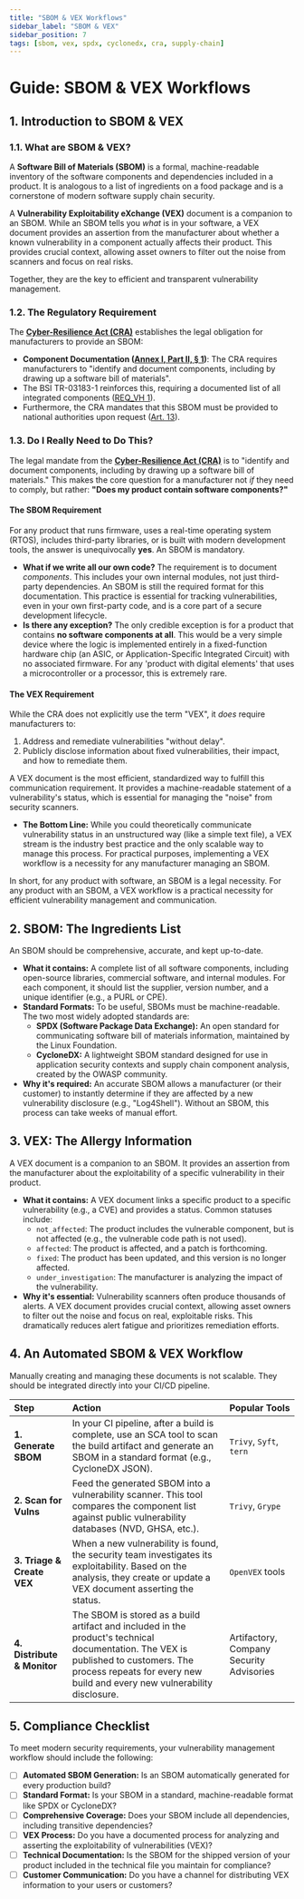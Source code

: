 ```yaml
---
title: "SBOM & VEX Workflows"
sidebar_label: "SBOM & VEX"
sidebar_position: 7
tags: [sbom, vex, spdx, cyclonedx, cra, supply-chain]
---
```

# Guide: SBOM & VEX Workflows

## 1. Introduction to SBOM & VEX

### 1.1. What are SBOM & VEX?

A **Software Bill of Materials (SBOM)** is a formal, machine-readable inventory of the software components and dependencies included in a product. It is analogous to a list of ingredients on a food package and is a cornerstone of modern software supply chain security.

A **Vulnerability Exploitability eXchange (VEX)** document is a companion to an SBOM. While an SBOM tells you *what* is in your software, a VEX document provides an assertion from the manufacturer about whether a known vulnerability in a component actually affects their product. This provides crucial context, allowing asset owners to filter out the noise from scanners and focus on real risks.

Together, they are the key to efficient and transparent vulnerability management.

### 1.2. The Regulatory Requirement

The **[Cyber-Resilience Act (CRA)](./../../standards/eu/cra-overview.md)** establishes the legal obligation for manufacturers to provide an SBOM:

-   **Component Documentation ([Annex I, Part II, § 1][cra_annexI])**: The CRA requires manufacturers to "identify and document components, including by drawing up a software bill of materials".
-   The BSI TR-03183-1 reinforces this, requiring a documented list of all integrated components ([REQ_VH 1][bsi_tr_03183_p1]).
-   Furthermore, the CRA mandates that this SBOM must be provided to national authorities upon request ([Art. 13][cra_art13]).

### 1.3. Do I Really Need to Do This?

The legal mandate from the **[Cyber-Resilience Act (CRA)](../../standards/eu/cra-overview.md)** is to "identify and document components, including by drawing up a software bill of materials." This makes the core question for a manufacturer not *if* they need to comply, but rather: **"Does my product contain software components?"**

#### The SBOM Requirement

For any product that runs firmware, uses a real-time operating system (RTOS), includes third-party libraries, or is built with modern development tools, the answer is unequivocally **yes**. An SBOM is mandatory.

-   **What if we write all our own code?** The requirement is to document *components*. This includes your own internal modules, not just third-party dependencies. An SBOM is still the required format for this documentation. This practice is essential for tracking vulnerabilities, even in your own first-party code, and is a core part of a secure development lifecycle.
-   **Is there any exception?** The only credible exception is for a product that contains **no software components at all**. This would be a very simple device where the logic is implemented entirely in a fixed-function hardware chip (an ASIC, or Application-Specific Integrated Circuit) with no associated firmware. For any 'product with digital elements' that uses a microcontroller or a processor, this is extremely rare.

#### The VEX Requirement

While the CRA does not explicitly use the term "VEX", it *does* require manufacturers to:
1.  Address and remediate vulnerabilities "without delay".
2.  Publicly disclose information about fixed vulnerabilities, their impact, and how to remediate them.

A VEX document is the most efficient, standardized way to fulfill this communication requirement. It provides a machine-readable statement of a vulnerability's status, which is essential for managing the "noise" from security scanners.

-   **The Bottom Line:** While you could theoretically communicate vulnerability status in an unstructured way (like a simple text file), a VEX stream is the industry best practice and the only scalable way to manage this process. For practical purposes, implementing a VEX workflow is a necessity for any manufacturer managing an SBOM.

In short, for any product with software, an SBOM is a legal necessity. For any product with an SBOM, a VEX workflow is a practical necessity for efficient vulnerability management and communication.

## 2. SBOM: The Ingredients List

An SBOM should be comprehensive, accurate, and kept up-to-date.

-   **What it contains:** A complete list of all software components, including open-source libraries, commercial software, and internal modules. For each component, it should list the supplier, version number, and a unique identifier (e.g., a PURL or CPE).
-   **Standard Formats:** To be useful, SBOMs must be machine-readable. The two most widely adopted standards are:
    -   **SPDX (Software Package Data Exchange):** An open standard for communicating software bill of materials information, maintained by the Linux Foundation.
    -   **CycloneDX:** A lightweight SBOM standard designed for use in application security contexts and supply chain component analysis, created by the OWASP community.
-   **Why it's required:** An accurate SBOM allows a manufacturer (or their customer) to instantly determine if they are affected by a new vulnerability disclosure (e.g., "Log4Shell"). Without an SBOM, this process can take weeks of manual effort.

## 3. VEX: The Allergy Information

A VEX document is a companion to an SBOM. It provides an assertion from the manufacturer about the exploitability of a specific vulnerability in their product.

-   **What it contains:** A VEX document links a specific product to a specific vulnerability (e.g., a CVE) and provides a status. Common statuses include:
    -   `not_affected`: The product includes the vulnerable component, but is not affected (e.g., the vulnerable code path is not used).
    -   `affected`: The product is affected, and a patch is forthcoming.
    -   `fixed`: The product has been updated, and this version is no longer affected.
    -   `under_investigation`: The manufacturer is analyzing the impact of the vulnerability.
-   **Why it's essential:** Vulnerability scanners often produce thousands of alerts. A VEX document provides crucial context, allowing asset owners to filter out the noise and focus on real, exploitable risks. This dramatically reduces alert fatigue and prioritizes remediation efforts.

## 4. An Automated SBOM & VEX Workflow

Manually creating and managing these documents is not scalable. They should be integrated directly into your CI/CD pipeline.

| Step | Action | Popular Tools |
| :--- | :--- | :--- |
| **1. Generate SBOM** | In your CI pipeline, after a build is complete, use an SCA tool to scan the build artifact and generate an SBOM in a standard format (e.g., CycloneDX JSON). | `Trivy`, `Syft`, `tern` |
| **2. Scan for Vulns** | Feed the generated SBOM into a vulnerability scanner. This tool compares the component list against public vulnerability databases (NVD, GHSA, etc.). | `Trivy`, `Grype` |
| **3. Triage & Create VEX** | When a new vulnerability is found, the security team investigates its exploitability. Based on the analysis, they create or update a VEX document asserting the status. | `OpenVEX` tools |
| **4. Distribute & Monitor** | The SBOM is stored as a build artifact and included in the product's technical documentation. The VEX is published to customers. The process repeats for every new build and every new vulnerability disclosure. | Artifactory, Company Security Advisories |

## 5. Compliance Checklist

To meet modern security requirements, your vulnerability management workflow should include the following:

- [ ] **Automated SBOM Generation:** Is an SBOM automatically generated for every production build?
- [ ] **Standard Format:** Is your SBOM in a standard, machine-readable format like SPDX or CycloneDX?
- [ ] **Comprehensive Coverage:** Does your SBOM include all dependencies, including transitive dependencies?
- [ ] **VEX Process:** Do you have a documented process for analyzing and asserting the exploitability of vulnerabilities (VEX)?
- [ ] **Technical Documentation:** Is the SBOM for the shipped version of your product included in the technical file you maintain for compliance?
- [ ] **Customer Communication:** Do you have a channel for distributing VEX information to your users or customers?

<!-- Citations -->
[cra_art13]: https://eur-lex.europa.eu/legal-content/EN/TXT/?uri=CELEX:02024R2847-20241120#art_13 "CRA Article 13 – Obligations of manufacturers"
[cra_annexI]: https://eur-lex.europa.eu/legal-content/EN/TXT/?uri=CELEX:02024R2847-20241120#anx_I "CRA Annex I – Essential cybersecurity requirements"
[bsi_tr_03183_p1]: https://www.bsi.bund.de/SharedDocs/Downloads/EN/BSI/Publications/TechGuidelines/TR03183/BSI-TR-03183-1-0_9_0.pdf "BSI TR-03183 Part 1: General requirements"
